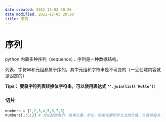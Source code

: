```yaml
---
date created: 2021-12-03 20:20
date modified: 2021-12-03 20:20
title: 序列
---
```

# 序列

python 内置多种序列（sequence），序列是一种数据结构。

列表、字符串和元组都属于序列。其中元组和字符串是不可变的（一旦创建内容就是固定的）

**Tips： 要将字符列表转换位字符串，可以使用表达式 `''.join(list('Hello'))`**

### 切片

```python
numbers = [1,2,3,4,5,6,7,8]
numbers[1:5:2] # 对应起始索引，结束位置，步长，结束位置和步长支持负值，负值将会从后往前输出
```

